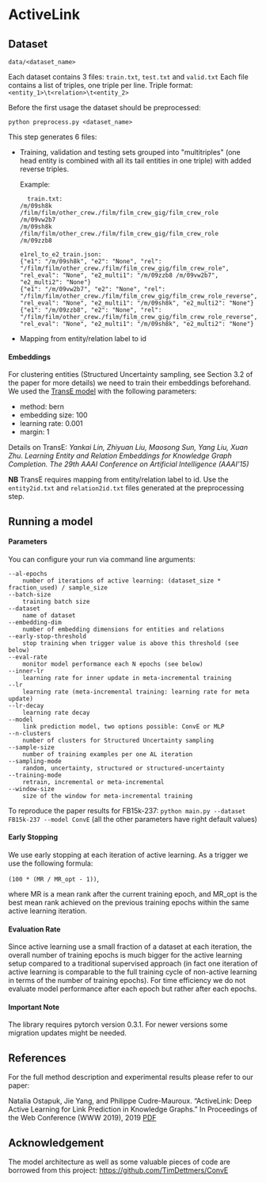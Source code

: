 # ActiveLink

## Dataset
`data/<dataset_name>`

Each dataset contains 3 files: `train.txt`, `test.txt` and `valid.txt`
Each file contains a list of triples, one triple per line.
Triple format: `<entity_1>\t<relation>\t<entity_2>`

Before the first usage the dataset should be preprocessed:

`python preprocess.py <dataset_name>`

This step generates 6 files:
* Training, validation and testing sets grouped into "multitriples" (one head entity is combined with all its tail entities in one triple) with added reverse triples. 

  Example:
    ```angular2html
      train.txt:
    /m/09sh8k	/film/film/other_crew./film/film_crew_gig/film_crew_role	/m/09vw2b7
    /m/09sh8k	/film/film/other_crew./film/film_crew_gig/film_crew_role	/m/09zzb8
    
    e1rel_to_e2_train.json:
    {"e1": "/m/09sh8k", "e2": "None", "rel": "/film/film/other_crew./film/film_crew_gig/film_crew_role", "rel_eval": "None", "e2_multi1": "/m/09zzb8 /m/09vw2b7", "e2_multi2": "None"}
    {"e1": "/m/09vw2b7", "e2": "None", "rel": "/film/film/other_crew./film/film_crew_gig/film_crew_role_reverse", "rel_eval": "None", "e2_multi1": "/m/09sh8k", "e2_multi2": "None"}
    {"e1": "/m/09zzb8", "e2": "None", "rel": "/film/film/other_crew./film/film_crew_gig/film_crew_role_reverse", "rel_eval": "None", "e2_multi1": "/m/09sh8k", "e2_multi2": "None"}
    
    ```
* Mapping from entity/relation label to id


#### Embeddings
For clustering entities (Structured Uncertainty sampling, see Section 3.2 of the paper for more details) we need to train their embeddings beforehand. We used the [TransE model](https://github.com/thunlp/KB2E/tree/master/TransE) with the following parameters:
* method: bern
* embedding size: 100
* learning rate: 0.001
* margin: 1 

Details on TransE: *Yankai Lin, Zhiyuan Liu, Maosong Sun, Yang Liu, Xuan Zhu. Learning Entity and Relation Embeddings for Knowledge Graph Completion. The 29th AAAI Conference on Artificial Intelligence (AAAI'15)* 

**NB** TransE requires mapping from entity/relation label to id. Use the `entity2id.txt` and `relation2id.txt` files generated at the preprocessing step. 

## Running a model
#### Parameters
You can configure your run via command line arguments:

    --al-epochs
        number of iterations of active learning: (dataset_size * fraction_used) / sample_size
    --batch-size
        training batch size
    --dataset
        name of dataset
    --embedding-dim
        number of embedding dimensions for entities and relations 
    --early-stop-threshold
        stop training when trigger value is above this threshold (see below)
    --eval-rate
        monitor model performance each N epochs (see below)
    --inner-lr
        learning rate for inner update in meta-incremental training
    --lr
        learning rate (meta-incremental training: learning rate for meta update)
    --lr-decay
        learning rate decay
    --model
        link prediction model, two options possible: ConvE or MLP
    --n-clusters
        number of clusters for Structured Uncertainty sampling
    --sample-size
        number of training examples per one AL iteration
    --sampling-mode
        random, uncertainty, structured or structured-uncertainty
    --training-mode
        retrain, incremental or meta-incremental
    --window-size
        size of the window for meta-incremental training
        
To reproduce the paper results for FB15k-237:
`python main.py --dataset FB15k-237 --model ConvE` (all the other parameters have right default values)

#### Early Stopping
We use early stopping at each iteration of active learning.
As a trigger we use the following formula:

`(100 * (MR / MR_opt - 1))`,

where MR is a mean rank after the current training epoch, and MR_opt is the best mean rank achieved on the previous training epochs within the same active learning iteration.

#### Evaluation Rate
Since active learning use a small fraction of a dataset at each iteration, the overall number of training epochs is much bigger for the active learning setup compared to a traditional supervised approach (in fact one iteration of active learning is comparable to the full training cycle of non-active learning in terms of the number of training epochs).
For time efficiency we do not evaluate model performance after each epoch but rather after each _<eval-rate>_ epochs.
  
#### Important Note
The library requires pytorch version 0.3.1.
For newer versions some migration updates might be needed. 

## References
For the full method description and experimental results please refer to our paper: 

Natalia Ostapuk, Jie Yang, and Philippe Cudre-Mauroux. “ActiveLink: Deep Active Learning for Link Prediction in Knowledge Graphs.” In Proceedings of the Web Conference (WWW 2019), 2019 [PDF](https://exascale.info/assets/pdf/ostapuk2019www.pdf)


## Acknowledgement
The model architecture as well as some valuable pieces of code are borrowed from this project: https://github.com/TimDettmers/ConvE 
